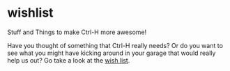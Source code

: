 # wishlist
Stuff and Things to make Ctrl-H more awesome!

Have you thought of something that Ctrl-H really needs?  Or do you want to see what you might have kicking around in your garage that would really help us out?  Go take a look at the [wish list](https://github.com/ctrlh/wishlist/issues).
